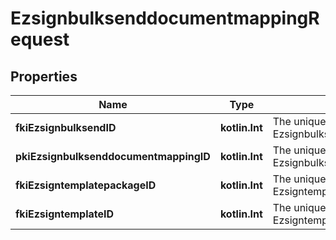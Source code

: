 
# EzsignbulksenddocumentmappingRequest

## Properties
Name | Type | Description | Notes
------------ | ------------- | ------------- | -------------
**fkiEzsignbulksendID** | **kotlin.Int** | The unique ID of the Ezsignbulksend | 
**pkiEzsignbulksenddocumentmappingID** | **kotlin.Int** | The unique ID of the Ezsignbulksenddocumentmapping. |  [optional]
**fkiEzsigntemplatepackageID** | **kotlin.Int** | The unique ID of the Ezsigntemplatepackage |  [optional]
**fkiEzsigntemplateID** | **kotlin.Int** | The unique ID of the Ezsigntemplate |  [optional]



